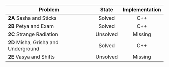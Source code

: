 | Problem        | State           | Implementation  |
| ------------- |:---------------:| :--------------:|
| **2A** Sasha and Sticks | Solved          | C++            |
| **2B** Petya and Exam | Solved          | C++            |
| **2C** Strange Radiation | Unsolved          |Missing            |
| **2D** Misha, Grisha and Underground | Solved          | C++            |
| **2E** Vasya and Shifts | Unsolved          | Missing            
